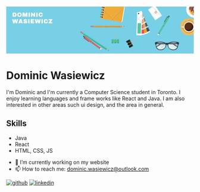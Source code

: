 ![Computer Science ](https://github.com/DominicWasiewicz/DominicWasiewicz/blob/main/Banner.jpg)
# Dominic Wasiewicz
I'm Dominic and I'm currently a Computer Science student in Toronto. I enjoy learning languages and frame works like React and Java. I am also interested in other areas such ui design, and the area in general.
## Skills  
* Java
* React
* HTML, CSS, JS

- 🔭 I’m currently working on my website 
- 📫 How to reach me: dominic.wasiewicz@outlook.com 


[<img src='https://cdn.jsdelivr.net/npm/simple-icons@3.0.1/icons/github.svg' alt='github' height='40'>](https://github.com/dominicwasiewicz)  [<img src='https://cdn.jsdelivr.net/npm/simple-icons@3.0.1/icons/linkedin.svg' alt='linkedin' height='40'>](https://www.linkedin.com/in/www.linkedin.com/in/dominic-wasiewicz/)  

